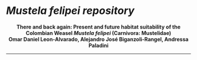 # _Mustela felipei repository_

<p align=center>
  <b>There and back again: Present and future habitat suitability of the Colombian Weasel <i>Mustela felipei</i> (Carnivora: Mustelidae)</b></br>
  <b>Omar Daniel Leon-Alvarado, Alejandro José Biganzoli-Rangel, Andressa Paladini</b></br>
</p>

***
